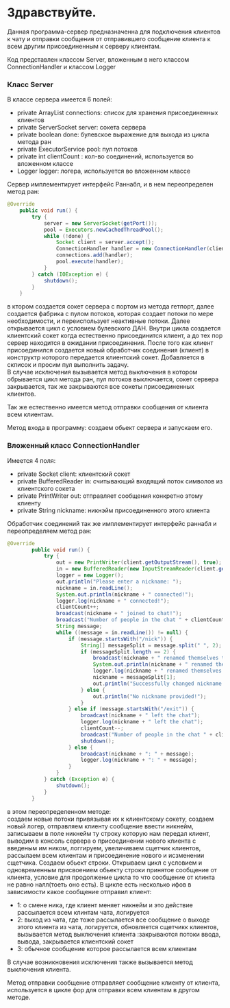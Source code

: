 # Здравствуйте.
Данная программа-сервер предназначенна для подключения клиентов к чату и отправки сообщения от отправившего сообщение
клиента к всем другим присоединенным к серверу клиентам.  
  


Код представлен классом Server, вложенным в него классом ConnectionHandler и классом Logger  

### Класс Server
  
В классе сервера имеется 6 полей:
 - private ArrayList<ConnectionHandler> connections: список для хранения присоединенных клиентов
 - private ServerSocket server: сокета сервера
 - private boolean done: булевское выражение для выхода из цикла метода ран
 - private ExecutorService pool: пул потоков
 - private int clientCount : кол-во соединений, используется во вложенном классе
 - Logger logger: логера, используется во вложенном классе
  
Сервер имплементирует интерфейс Раннабл, и в нем переопределен метод ран:  
```java
@Override
    public void run() {
        try {
            server = new ServerSocket(getPort());
            pool = Executors.newCachedThreadPool();
            while (!done) {
                Socket client = server.accept();
                ConnectionHandler handler = new ConnectionHandler(client);
                connections.add(handler);
                pool.execute(handler);
            }
        } catch (IOException e) {
            shutdown();
        }
    }
```
в ктором создается сокет сервера с портом из
метода гетпорт, далее создается фабрика с пулом потоков, которая создает потоки по мере необходимости, 
и переиспользует неактивные потоки. Далее открывается цикл с условием булевского ДАН. Внутри цикла создается клиентский сокет 
когда естественно присоединится клиент, а до тех пор сервер находится в ожидании присоединения. После того как клиент присоединился
создается новый обработчик соединения (клиент) в конструктр которого передается клиентский сокет. Добавляется в скписок 
и просим пул выполнить задачу.  
В случае исключения вызывается метод выключения в котором обрывается цикл метода ран, пул потоков выключается, сокет сервера закрывается,
так же закрываются все сокеты присоединенных клиентов.  
  
Так же естественно имеется метод отправки сообщения от клиента всем клиентам.  
  
Метод входа в программу: создаем обьект сервера и запускаем его.
  
### Вложенный класс ConnectionHandler  
Имеется 4 поля:  
 - private Socket client: клиентский сокет  
 - private BufferedReader in: считывающий входящий поток символов из клиентского сокета
 - private PrintWriter out: отправляет сообщения конкретно этому клиенту
 - private String nickname: никнэйм присоединенного этого клиента  
  
Обработчик соединений так же имплементирует интерфейс раннабл и переопределяем метод ран:  
```java
@Override
        public void run() {
            try {
                out = new PrintWriter(client.getOutputStream(), true);
                in = new BufferedReader(new InputStreamReader(client.getInputStream()));
                logger = new Logger();
                out.println("Please enter a nickname: ");
                nickname = in.readLine();
                System.out.println(nickname + " connected!");
                logger.log(nickname + " connected!");
                clientCount++;
                broadcast(nickname + " joined to chat!");
                broadcast("Number of people in the chat " + clientCount);
                String message;
                while ((message = in.readLine()) != null) {
                    if (message.startsWith("/nick")) {
                        String[] messageSplit = message.split(" ", 2);
                        if (messageSplit.length == 2) {
                            broadcast(nickname + " renamed themselves to " + messageSplit[1]);
                            System.out.println(nickname + " renamed themselves to " + messageSplit[1]);
                            logger.log(nickname + " renamed themselves to " + messageSplit[1]);
                            nickname = messageSplit[1];
                            out.println("Successfully changed nickname to " + messageSplit[1]);
                        } else {
                            out.println("No nickname provided!");
                        }
                    } else if (message.startsWith("/exit")) {
                        broadcast(nickname + " left the chat");
                        logger.log(nickname + " left the chat");
                        clientCount--;
                        broadcast("Number of people in the chat " + clientCount);
                        shutdown();
                    } else {
                        broadcast(nickname + ": " + message);
                        logger.log(nickname + ": " + message);
                    }
                }
            } catch (Exception e) {
                shutdown();
            }
        }
```
  
в этом переопределенном методе:  
создаем новые потоки привязывая их к клиентскому сокету, создаем новый логер, отправляем клиенту сообщение ввести никнейм,
записываем в поле никнейм ту строку которую нам передал клиент, выводим в консоль сервера о присоединении нового клиента 
с введеным им ником, логгируем, увеличиваем сщетчик клиентов, рассылаем всем клиентам и присоединение нового и исзменении сщетчика.
Создаем обьект строки. Открываем цикл с условием и одновременным присвоением обьекту строки принятое сообщение от клиента,
условие для продолжение цикла то что сообщение от клинта не равно налл(тоеть оно есть). В цикле есть несколько ифов в зависимости какое
сообщение отправил клиент:
 - 1: о смене ника, где клиент меняет никнейм и это действие рассылается всем клинтам чата, логируется  
 - 2: выход из чата, где тоже рассылается все сообщение о выходе этого клиента из чата, логируется, обновляется сщетчикк клиентов,
 вызывается метод выключения клиента :закрываются потоки ввода, вывода, закрывается клиентский сокет
 - 3: обычное сообщение которое рассылается всем клиентам  
  
В случае возникновения исключения также вызывается метод выключения клиента.  
  
Метод отправки сообщение отправляет сообщение клиенту от клиента, используется в цикле фор для отправки всем клиентам в другом методе.  
  




  

  



